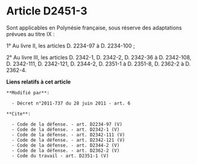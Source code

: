 # Article D2451-3

Sont applicables en Polynésie française, sous réserve des adaptations prévues au titre IX : 

1° Au livre II, les articles D. 2234-97 à D. 2234-100 ; 

2° Au livre III, les articles D. 2342-1, D. 2342-2, D. 2342-36 à D. 2342-108, D. 2342-111, D. 2342-121, D. 2344-2, D. 2351-1
à D. 2351-8, D. 2362-2 à D. 2362-4.

**Liens relatifs à cet article**

	**Modifié par**:

	  - Décret n°2011-737 du 28 juin 2011 - art. 6

	**Cite**:

	  - Code de la défense. - art. D2234-97 (V)
	  - Code de la défense. - art. D2342-1 (V)
	  - Code de la défense. - art. D2342-111 (V)
	  - Code de la défense. - art. D2342-121 (V)
	  - Code de la défense. - art. D2344-2 (V)
	  - Code de la défense. - art. D2362-2 (V)
	  - Code du travail - art. D2351-1 (V)

